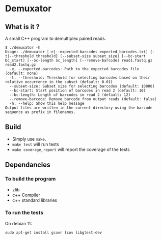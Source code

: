 
# Demuxator

## What is it ?

A small C++ program to demultiplex paired reads.

```
$ ./demuxator -h
Usage: ./demuxator [-e|--expected-barcodes expected_barcodes.txt] [-t|--threshold threshold] [--subset-size subset_size] [--bc-start bc_start] [--bc-length bc_length] [--remove-barcode] read1.fastq.gz read2.fastq.gz
  -e, --expected-barcodes: Path to the expected barcodes file (default: none)
  -t, --threshold: Threshold for selecting barcodes based on their relative occurrence in the subset (default: 0.01)
  --subset-size: Subset size for selecting barcodes (default: 10000)
  --bc-start: Start position of barcodes in read 2 (default: 10)
  --bc-length: Length of barcodes in read 2 (default: 12)
  --remove-barcode: Remove barcode from output reads (default: false)
  -h, --help: Show this help message
Output files are written in the current directory using the barcode sequence as prefix in filenames.
```

## Build

- Simply use `make`.
- `make test` will run tests
- `make coverage_report` will report the coverage of the tests

## Dependancies

### To build the program

- zlib
- c++ Compiler
- c++ standard libraries

### To run the tests

On debian 11:

```
sudo apt-get install gcovr lcov libgtest-dev
```